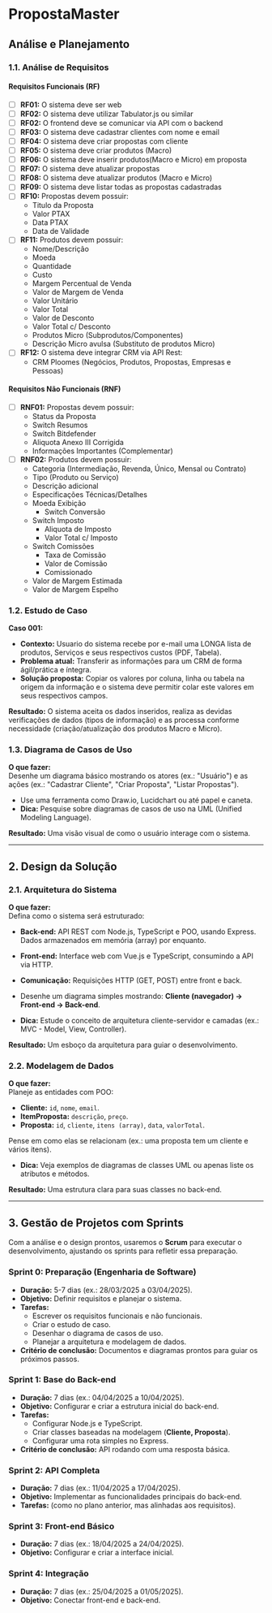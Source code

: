 # PropostaMaster

## Análise e Planejamento

### 1.1. Análise de Requisitos

#### Requisitos Funcionais (RF)
- [ ] **RF01:** O sistema deve ser web
- [ ] **RF02:** O sistema deve utilizar Tabulator.js ou similar
- [ ] **RF02:** O frontend deve se comunicar via API com o backend
- [ ] **RF03:** O sistema deve cadastrar clientes com nome e email
- [ ] **RF04:** O sistema deve criar propostas com cliente
- [ ] **RF05:** O sistema deve criar produtos (Macro)
- [ ] **RF06:** O sistema deve inserir produtos(Macro e Micro) em proposta
- [ ] **RF07:** O sistema deve atualizar propostas
- [ ] **RF08:** O sistema deve atualizar produtos (Macro e Micro)
- [ ] **RF09:** O sistema deve listar todas as propostas cadastradas
- [ ] **RF10:** Propostas devem possuir:
    - Titulo da Proposta
    - Valor PTAX
    - Data PTAX
    - Data de Validade
- [ ] **RF11:** Produtos devem possuir:
    - Nome/Descrição
    - Moeda
    - Quantidade
    - Custo
    - Margem Percentual de Venda
    - Valor de Margem de Venda
    - Valor Unitário
    - Valor Total
    - Valor de Desconto
    - Valor Total c/ Desconto
    - Produtos Micro (Subprodutos/Componentes)
    - Descrição Micro avulsa (Substituto de produtos Micro)
- [ ] **RF12:** O sistema deve integrar CRM via API Rest:
    - CRM Ploomes (Negócios, Produtos, Propostas, Empresas e Pessoas)
#### Requisitos Não Funcionais (RNF)
- [ ] **RNF01:** Propostas devem possuir:
    - Status da Proposta
    - Switch Resumos
    - Switch Bitdefender
    - Aliquota Anexo III Corrigida
    - Informações Importantes (Complementar)
- [ ] **RNF02:** Produtos devem possuir:
    - Categoria (Intermediação, Revenda, Único, Mensal ou Contrato)
    - Tipo (Produto ou Serviço)
    - Descrição adicional
    - Especificações Técnicas/Detalhes
    - Moeda Exibição
      - Switch Conversão
    - Switch Imposto
      - Aliquota de Imposto
      - Valor Total c/ Imposto
    - Switch Comissões
      - Taxa de Comissão
      - Valor de Comissão
      - Comissionado
    - Valor de Margem Estimada
    - Valor de Margem Espelho

### 1.2. Estudo de Caso

**Caso 001:**
- **Contexto:** Usuario do sistema recebe por e-mail uma LONGA lista de produtos, Serviços e seus respectivos custos (PDF, Tabela).
- **Problema atual:** Transferir as informações para um CRM de forma ágil/prática e íntegra.
- **Solução proposta:** Copiar os valores por coluna, linha ou tabela na origem da informação e o sistema deve permitir colar este valores em seus respectivos campos.

**Resultado:** O sistema aceita os dados inseridos, realiza as devidas verificações de dados (tipos de informação) e as processa conforme necessidade (criação/atualização dos produtos Macro e Micro).

### 1.3. Diagrama de Casos de Uso

**O que fazer:**  
Desenhe um diagrama básico mostrando os atores (ex.: "Usuário") e as ações (ex.: "Cadastrar Cliente", "Criar Proposta", "Listar Propostas").

- Use uma ferramenta como Draw.io, Lucidchart ou até papel e caneta.
- **Dica:** Pesquise sobre diagramas de casos de uso na UML (Unified Modeling Language).

**Resultado:** Uma visão visual de como o usuário interage com o sistema.

---

## 2. Design da Solução

### 2.1. Arquitetura do Sistema

**O que fazer:**  
Defina como o sistema será estruturado:

- **Back-end:** API REST com Node.js, TypeScript e POO, usando Express. Dados armazenados em memória (array) por enquanto.
- **Front-end:** Interface web com Vue.js e TypeScript, consumindo a API via HTTP.
- **Comunicação:** Requisições HTTP (GET, POST) entre front e back.

- Desenhe um diagrama simples mostrando: **Cliente (navegador) → Front-end → Back-end**.
- **Dica:** Estude o conceito de arquitetura cliente-servidor e camadas (ex.: MVC - Model, View, Controller).

**Resultado:** Um esboço da arquitetura para guiar o desenvolvimento.

### 2.2. Modelagem de Dados

**O que fazer:**  
Planeje as entidades com POO:

- **Cliente:** `id`, `nome`, `email`.
- **ItemProposta:** `descrição`, `preço`.
- **Proposta:** `id`, `cliente`, `itens (array)`, `data`, `valorTotal`.

Pense em como elas se relacionam (ex.: uma proposta tem um cliente e vários itens).

- **Dica:** Veja exemplos de diagramas de classes UML ou apenas liste os atributos e métodos.

**Resultado:** Uma estrutura clara para suas classes no back-end.

---

## 3. Gestão de Projetos com Sprints

Com a análise e o design prontos, usaremos o **Scrum** para executar o desenvolvimento, ajustando os sprints para refletir essa preparação.

### **Sprint 0: Preparação (Engenharia de Software)**
- **Duração:** 5-7 dias (ex.: 28/03/2025 a 03/04/2025).
- **Objetivo:** Definir requisitos e planejar o sistema.
- **Tarefas:**
  - Escrever os requisitos funcionais e não funcionais.
  - Criar o estudo de caso.
  - Desenhar o diagrama de casos de uso.
  - Planejar a arquitetura e modelagem de dados.
- **Critério de conclusão:** Documentos e diagramas prontos para guiar os próximos passos.

### **Sprint 1: Base do Back-end**
- **Duração:** 7 dias (ex.: 04/04/2025 a 10/04/2025).
- **Objetivo:** Configurar e criar a estrutura inicial do back-end.
- **Tarefas:**
  - Configurar Node.js e TypeScript.
  - Criar classes baseadas na modelagem (**Cliente, Proposta**).
  - Configurar uma rota simples no Express.
- **Critério de conclusão:** API rodando com uma resposta básica.

### **Sprint 2: API Completa**
- **Duração:** 7 dias (ex.: 11/04/2025 a 17/04/2025).
- **Objetivo:** Implementar as funcionalidades principais do back-end.
- **Tarefas:** (como no plano anterior, mas alinhadas aos requisitos).

### **Sprint 3: Front-end Básico**
- **Duração:** 7 dias (ex.: 18/04/2025 a 24/04/2025).
- **Objetivo:** Configurar e criar a interface inicial.

### **Sprint 4: Integração**
- **Duração:** 7 dias (ex.: 25/04/2025 a 01/05/2025).
- **Objetivo:** Conectar front-end e back-end.
